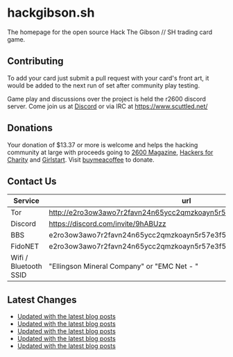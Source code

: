 # hackgibson.sh
The homepage for the open source Hack The Gibson // SH trading card game.


## Contributing

To add your card just submit a pull request with your card's front art, it would be added to the next run of set after community play testing.

Game play and discussions over the project is held the r2600 discord server. Come join us at [Discord](https://discord.com/invite/9hABUzz) or via IRC at https://www.scuttled.net/


## Donations

Your donation of $13.37 or more is welcome and helps the hacking community at large with proceeds going to [2600 Magazine](https://2600.com/), [Hackers for Charity](https://hackersforcharity.org) and [Girlstart](https://girlstart.org).  Visit [buymeacoffee](https://www.buymeacoffee.com/hackgibson.sh) to donate.


## Contact Us

Service | url
-|-
Tor | http://e2ro3ow3awo7r2favn24n65ycc2qmzkoayn5r57e3f56nvjwdcgg32ad.onion
Discord | https://discord.com/invite/9hABUzz
BBS | e2ro3ow3awo7r2favn24n65ycc2qmzkoayn5r57e3f56nvjwdcgg32ad.onion:23
FidoNET | e2ro3ow3awo7r2favn24n65ycc2qmzkoayn5r57e3f56nvjwdcgg32ad.onion:24554
Wifi / Bluetooth SSID | "Ellingson Mineral Company" or "EMC Net - <fidonet address>"

## Latest Changes
<!-- BLOG-POST-LIST:START -->
- [Updated with the latest blog posts](https://github.com/DFW2600/hackgibson.sh/commit/c72e5c833c8f59021b9b9151bfe89f3663fd8839)
- [Updated with the latest blog posts](https://github.com/DFW2600/hackgibson.sh/commit/d2317af2d4af8e69f5b7c1cfc8baac9548e60dad)
- [Updated with the latest blog posts](https://github.com/DFW2600/hackgibson.sh/commit/23c3eb73bf1e38e7328ffa7f82855ae0264bcebd)
- [Updated with the latest blog posts](https://github.com/DFW2600/hackgibson.sh/commit/50b0873b50e47694562e4200d0a74aa3df8a791e)
- [Updated with the latest blog posts](https://github.com/DFW2600/hackgibson.sh/commit/35bf6c4bd882abd6e513e77a428bd1e32c246565)
<!-- BLOG-POST-LIST:END -->

